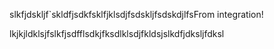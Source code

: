 slkfjdskljf`skldfjsdkfsklfjklsdjfsdskljfsdskdjlfsFrom integration!

lkjkjldklsjfslkfjsdfflsdkjfksdlklsdjfkldsjslkdfjdksljfdksl
